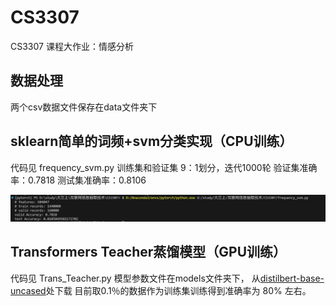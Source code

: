 # CS3307

CS3307 课程大作业：情感分析

## 数据处理

两个csv数据文件保存在data文件夹下

## sklearn简单的词频+svm分类实现（CPU训练）

代码见 frequency_svm.py
训练集和验证集 9：1划分，迭代1000轮
验证集准确率：0.7818
测试集准确率：0.8106

![Alt text](image/image1.png)

## Transformers Teacher蒸馏模型（GPU训练）

代码见 Trans_Teacher.py
模型参数文件在models文件夹下， 从[distilbert-base-uncased](https://huggingface.co/distilbert-base-uncased)处下载
目前取0.1％的数据作为训练集训练得到准确率为 80% 左右。 